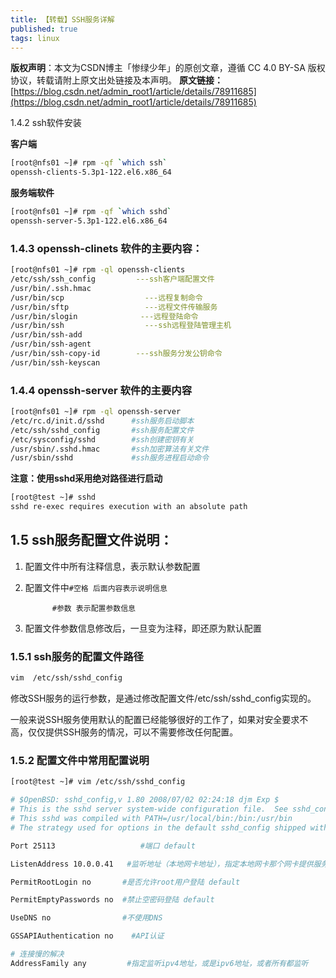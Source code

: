 ```yaml
---
title: 【转载】SSH服务详解
published: true
tags: linux
---
```


**版权声明**：本文为CSDN博主「惨绿少年」的原创文章，遵循 CC 4.0 BY-SA 版权协议，转载请附上原文出处链接及本声明。
**原文链接：**[https://blog.csdn.net/admin_root1/article/details/78911685](https://blog.csdn.net/admin_root1/article/details/78911685)

1.4.2 ssh软件安装

**客户端**
```bash
[root@nfs01 ~]# rpm -qf `which ssh`
openssh-clients-5.3p1-122.el6.x86_64
```
**服务端软件**
```bash
[root@nfs01 ~]# rpm -qf `which sshd`
openssh-server-5.3p1-122.el6.x86_64
```

### 1.4.3 openssh-clinets 软件的主要内容：
```bash
[root@nfs01 ~]# rpm -ql openssh-clients
/etc/ssh/ssh_config         ---ssh客户端配置文件
/usr/bin/.ssh.hmac
/usr/bin/scp                  ---远程复制命令
/usr/bin/sftp                 ---远程文件传输服务
/usr/bin/slogin              ---远程登陆命令
/usr/bin/ssh                  ---ssh远程登陆管理主机
/usr/bin/ssh-add
/usr/bin/ssh-agent
/usr/bin/ssh-copy-id        ---ssh服务分发公钥命令
/usr/bin/ssh-keyscan
```
### 1.4.4 openssh-server 软件的主要内容
```bash
[root@nfs01 ~]# rpm -ql openssh-server
/etc/rc.d/init.d/sshd      #ssh服务启动脚本
/etc/ssh/sshd_config       #ssh服务配置文件
/etc/sysconfig/sshd        #ssh创建密钥有关
/usr/sbin/.sshd.hmac       #ssh加密算法有关文件
/usr/sbin/sshd             #ssh服务进程启动命令
```

**注意：使用sshd采用绝对路径进行启动**
```bash
[root@test ~]# sshd
sshd re-exec requires execution with an absolute path
```

## 1.5 ssh服务配置文件说明：
01. 配置文件中所有注释信息，表示默认参数配置

02. 配置文件中`#空格 后面内容表示说明信息`

              #参数 表示配置参数信息

03. 配置文件参数信息修改后，一旦变为注释，即还原为默认配置

### 1.5.1 ssh服务的配置文件路径
```bash
vim  /etc/ssh/sshd_config
```
修改SSH服务的运行参数，是通过修改配置文件/etc/ssh/sshd_config实现的。

一般来说SSH服务使用默认的配置已经能够很好的工作了，如果对安全要求不高，仅仅提供SSH服务的情况，可以不需要修改任何配置。

### 1.5.2 配置文件中常用配置说明

```bash
[root@test ~]# vim /etc/ssh/sshd_config

# $OpenBSD: sshd_config,v 1.80 2008/07/02 02:24:18 djm Exp $
# This is the sshd server system-wide configuration file.  See sshd_config(5) for more information.
# This sshd was compiled with PATH=/usr/local/bin:/bin:/usr/bin
# The strategy used for options in the default sshd_config shipped with OpenSSH is to specify options with their default value where possible, but leave them commented. Uncommented options change a default value.

Port 25113                   #端口 default

ListenAddress 10.0.0.41   #监听地址（本地网卡地址），指定本地网卡那个网卡提供服务

PermitRootLogin no       #是否允许root用户登陆 default

PermitEmptyPasswords no  #禁止空密码登陆 default

UseDNS no                #不使用DNS

GSSAPIAuthentication no    #API认证

# 连接慢的解决
AddressFamily any         #指定监听ipv4地址，或是ipv6地址，或者所有都监听
```
